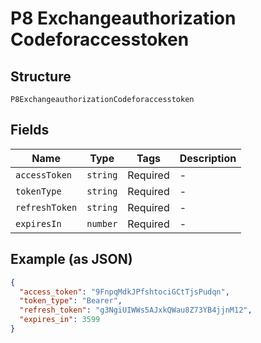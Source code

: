 
# P8 Exchangeauthorization Codeforaccesstoken

## Structure

`P8ExchangeauthorizationCodeforaccesstoken`

## Fields

| Name | Type | Tags | Description |
|  --- | --- | --- | --- |
| `accessToken` | `string` | Required | - |
| `tokenType` | `string` | Required | - |
| `refreshToken` | `string` | Required | - |
| `expiresIn` | `number` | Required | - |

## Example (as JSON)

```json
{
  "access_token": "9FnpqMdkJPfshtociGCtTjsPudqn",
  "token_type": "Bearer",
  "refresh_token": "g3NgiUIWWs5AJxkQWau8Z73YB4jjnM12",
  "expires_in": 3599
}
```

